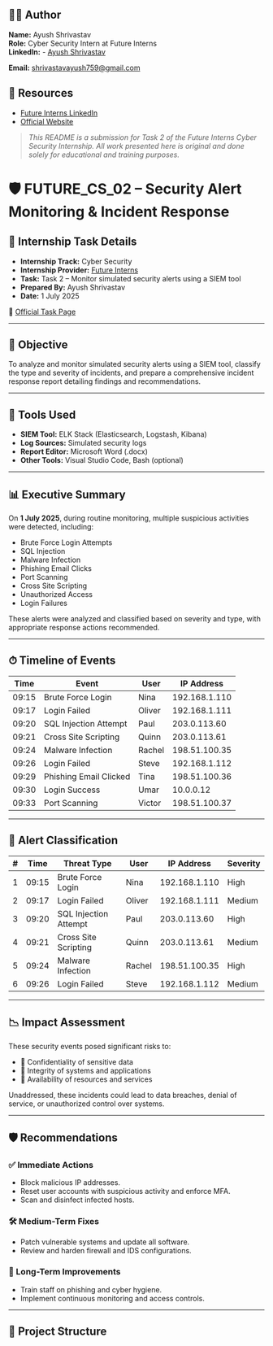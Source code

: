 ## 🧑‍💻 Author

**Name:** Ayush Shrivastav  
**Role:** Cyber Security Intern at Future Interns  
**LinkedIn:** - [Ayush Shrivastav](http://linkedin.com/in/ayush-shrivastav-123869291)

**Email:** shrivastavayush759@gmail.com 

## 📎 Resources

- [Future Interns LinkedIn](https://www.linkedin.com/company/future-interns/)  
- [Official Website](https://futureinterns.com)


> _This README is a submission for Task 2 of the Future Interns Cyber Security Internship. All work presented here is original and done solely for educational and training purposes._
# 🛡 FUTURE_CS_02 – Security Alert Monitoring & Incident Response

## 📌 Internship Task Details

- **Internship Track:** Cyber Security  
- **Internship Provider:** [Future Interns](https://futureinterns.com)  
- **Task:** Task 2 – Monitor simulated security alerts using a SIEM tool  
- **Prepared By:** Ayush Shrivastav  
- **Date:** 1 July 2025  

🔗 [Official Task Page](https://futureinterns.com/cyber-security-task-2/)

---

## 🎯 Objective

To analyze and monitor simulated security alerts using a SIEM tool, classify the type and severity of incidents, and prepare a comprehensive incident response report detailing findings and recommendations.

---

## 🧰 Tools Used

- **SIEM Tool:** ELK Stack (Elasticsearch, Logstash, Kibana)
- **Log Sources:** Simulated security logs
- **Report Editor:** Microsoft Word (.docx)
- **Other Tools:** Visual Studio Code, Bash (optional)

---

## 📊 Executive Summary

On **1 July 2025**, during routine monitoring, multiple suspicious activities were detected, including:

- Brute Force Login Attempts  
- SQL Injection  
- Malware Infection  
- Phishing Email Clicks  
- Port Scanning  
- Cross Site Scripting  
- Unauthorized Access  
- Login Failures  

These alerts were analyzed and classified based on severity and type, with appropriate response actions recommended.

---

## ⏱ Timeline of Events

| Time   | Event                      | User   | IP Address       |
|--------|----------------------------|--------|------------------|
| 09:15  | Brute Force Login          | Nina   | 192.168.1.110    |
| 09:17  | Login Failed               | Oliver | 192.168.1.111    |
| 09:20  | SQL Injection Attempt      | Paul   | 203.0.113.60     |
| 09:21  | Cross Site Scripting       | Quinn  | 203.0.113.61     |
| 09:24  | Malware Infection          | Rachel | 198.51.100.35    |
| 09:26  | Login Failed               | Steve  | 192.168.1.112    |
| 09:29  | Phishing Email Clicked     | Tina   | 198.51.100.36    |
| 09:30  | Login Success              | Umar   | 10.0.0.12        |
| 09:33  | Port Scanning              | Victor | 198.51.100.37    |

---

## 🛑 Alert Classification

| # | Time   | Threat Type              | User    | IP Address       | Severity |
|---|--------|--------------------------|---------|------------------|----------|
| 1 | 09:15  | Brute Force Login        | Nina    | 192.168.1.110    | High     |
| 2 | 09:17  | Login Failed             | Oliver  | 192.168.1.111    | Medium   |
| 3 | 09:20  | SQL Injection Attempt    | Paul    | 203.0.113.60     | High     |
| 4 | 09:21  | Cross Site Scripting     | Quinn   | 203.0.113.61     | Medium   |
| 5 | 09:24  | Malware Infection        | Rachel  | 198.51.100.35    | High     |
| 6 | 09:26  | Login Failed             | Steve   | 192.168.1.112    | Medium   |

---

## 📉 Impact Assessment

These security events posed significant risks to:

- 🔐 Confidentiality of sensitive data  
- 🔄 Integrity of systems and applications  
- 🚫 Availability of resources and services  

Unaddressed, these incidents could lead to data breaches, denial of service, or unauthorized control over systems.

---

## 🛡 Recommendations

### ✅ Immediate Actions

- Block malicious IP addresses.
- Reset user accounts with suspicious activity and enforce MFA.
- Scan and disinfect infected hosts.

### 🛠 Medium-Term Fixes

- Patch vulnerable systems and update all software.
- Review and harden firewall and IDS configurations.

### 🔐 Long-Term Improvements

- Train staff on phishing and cyber hygiene.
- Implement continuous monitoring and access controls.

---

## 📁 Project Structure
